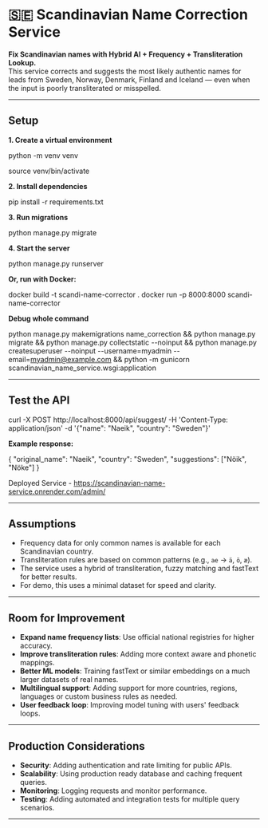 # 🇸🇪 Scandinavian Name Correction Service

**Fix Scandinavian names with Hybrid AI + Frequency + Transliteration Lookup.**  
This service corrects and suggests the most likely authentic names for leads from Sweden, Norway, Denmark, Finland and Iceland — even when the input is poorly transliterated or misspelled.

---

## Setup

**1. Create a virtual environment**

python -m venv venv

source venv/bin/activate

**2. Install dependencies**

pip install -r requirements.txt

**3. Run migrations**

python manage.py migrate

**4. Start the server**

python manage.py runserver

**Or, run with Docker:**

docker build -t scandi-name-corrector .
docker run -p 8000:8000 scandi-name-corrector

**Debug whole command**

python manage.py makemigrations name_correction && python manage.py migrate && python manage.py collectstatic --noinput && python manage.py createsuperuser --noinput --username=myadmin --email=myadmin@example.com && python -m gunicorn scandinavian_name_service.wsgi:application

---

## Test the API

curl -X POST http://localhost:8000/api/suggest/
-H 'Content-Type: application/json'
-d '{"name": "Naeik", "country": "Sweden"}'

**Example response:**

{
"original_name": "Naeik",
"country": "Sweden",
"suggestions": ["Nöik", "Nöke"]
}

Deployed Service - https://scandinavian-name-service.onrender.com/admin/

---

## Assumptions

- Frequency data for only common names is available for each Scandinavian country.
- Transliteration rules are based on common patterns (e.g., `ae` → `ä`, `ö`, `æ`).
- The service uses a hybrid of transliteration, fuzzy matching and fastText for better results.
- For demo, this uses a minimal dataset for speed and clarity.

---

## Room for Improvement

- **Expand name frequency lists**: Use official national registries for higher accuracy.
- **Improve transliteration rules**: Adding more context aware and phonetic mappings.
- **Better ML models**: Training fastText or similar embeddings on a much larger datasets of real names.
- **Multilingual support**: Adding support for more countries, regions, languages or custom business rules as needed.
- **User feedback loop**: Improving model tuning with users' feedback loops.

---

## Production Considerations

- **Security**: Adding authentication and rate limiting for public APIs.
- **Scalability**: Using production ready database and caching frequent queries.
- **Monitoring**: Logging requests and monitor performance.
- **Testing**: Adding automated and integration tests for multiple query scenarios.

---
